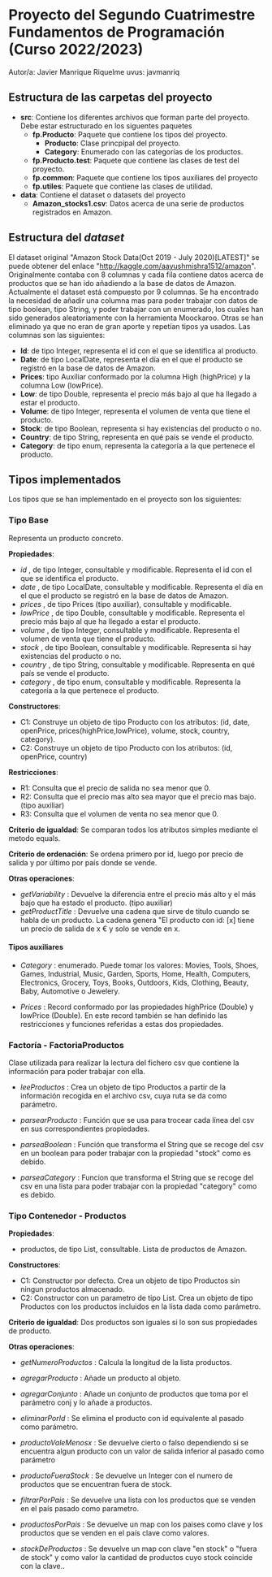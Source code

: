 # Proyecto del Segundo Cuatrimestre Fundamentos de Programación (Curso  2022/2023)
Autor/a: Javier Manrique Riquelme   uvus: javmanriq

## Estructura de las carpetas del proyecto

* **src**: Contiene los diferentes archivos que forman parte del proyecto. Debe estar estructurado en los siguentes paquetes
  * **fp.Producto**: Paquete que contiene los tipos del proyecto.
    * **Producto**: Clase princpipal del proyecto. 
    * **Category**: Enumerado con las categorías de los productos.
  * **fp.Producto.test**: Paquete que contiene las clases de test del proyecto.
  * **fp.common**: Paquete que contiene los tipos auxiliares del proyecto
  * **fp.utiles**:  Paquete que contiene las clases de utilidad. 
* **data**: Contiene el dataset o datasets del proyecto
    * **Amazon_stocks1.csv**: Datos acerca de una serie de productos registrados en Amazon.

    
## Estructura del *dataset*

El dataset original "Amazon Stock Data(Oct 2019 - July 2020)[LATEST]" se puede obtener del enlace "http://kaggle.com/aayushmishra1512/amazon". Originalmente contaba con 8 columnas y cada fila contiene datos acerca de productos que se han ido añadiendo a la base de datos de Amazon. 
Actualmente el dataset está compuesto por 9 columnas. Se ha encontrado la necesidad de añadir una columna mas para poder trabajar con datos de tipo boolean, tipo String, y poder trabajar con un enumerado, los cuales han sido generados aleatoriamente con la herramienta Moockaroo. Otras se han eliminado ya que no eran de gran aporte y repetían tipos ya usados.
Las columnas son las siguientes:

* **Id**: de tipo Integer, representa el id con el que se identifica al producto.
* **Date**: de tipo LocalDate, representa el día en el que el producto se registró en la base de datos de Amazon.
* **Prices**: tipo Auxiliar conformado por la columna High (highPrice) y la columna Low (lowPrice).
* **Low**: de tipo Double, representa el precio más bajo al que ha llegado a estar el producto.
* **Volume**: de tipo Integer, representa el volumen de venta que tiene el producto.
* **Stock**: de tipo Boolean, representa si hay existencias del producto o no.
* **Country**: de tipo String, representa en qué país se vende el producto.
* **Category**: de tipo enum, representa la categoría a la que pertenece el producto.


## Tipos implementados

Los tipos que se han implementado en el proyecto son los siguientes:

### Tipo Base
Representa un producto concreto.

**Propiedades**:

- _id_ , de tipo Integer, consultable y modificable. Representa el id con el que se identifica el producto.
- _date_ , de tipo LocalDate, consultable y modificable. Representa el día en el que el producto se registró en la base de datos de Amazon.
- _prices_ , de tipo Prices (tipo auxiliar), consultable y modificable.
- _lowPrice_ , de tipo Double, consultable y modificable. Representa el precio más bajo al que ha llegado a estar el producto.
- _volume_ , de tipo Integer, consultable y modificable. Representa el volumen de venta que tiene el producto.
- _stock_ , de tipo Boolean, consultable y modificable. Representa si hay existencias del producto o no.
- _country_ , de tipo String, consultable y modificable. Representa en qué país se vende el producto.
- _category_ , de tipo enum, consultable y modificable. Representa la categoría a la que pertenece el producto.

**Constructores**: 

- C1: Construye un objeto de tipo Producto con los atributos: (id, date, openPrice, prices(highPrice,lowPrice), volume,  stock, country, category).
- C2: Construye un objeto de tipo Producto con los atributos: (id, openPrice, country)

**Restricciones**:
 
- R1: Consulta que el precio de salida no sea menor que 0.
- R2: Consulta que el precio mas alto sea mayor que el precio mas bajo. (tipo auxiliar)
- R3: Consulta que el volumen de venta no sea menor que 0.

**Criterio de igualdad**: Se comparan todos los atributos simples mediante el metodo equals.

**Criterio de ordenación**: Se ordena primero por id, luego por precio de salida y por último por país donde se vende.

**Otras operaciones**:
-	_getVariability_ : Devuelve la diferencia entre el precio más alto y el más bajo que ha estado el producto. (tipo auxiliar)
-	_getProductTitle_ : Devuelve una cadena que sirve de titulo cuando se habla de un producto. La cadena genera "El producto con id: [x] tiene un precio de salida de x € y solo se vende en x.


#### Tipos auxiliares

- _Category_ : enumerado. Puede tomar los valores: Movies, Tools, Shoes, Games, Industrial, Music, Garden, Sports, Home, Health, Computers, Electronics, Grocery, Toys, Books, Outdoors, Kids, Clothing, Beauty, Baby, Automotive o Jewelery.

- _Prices_ : Record conformado por las propiedades highPrice (Double) y lowPrice (Double). En este record también se han definido las restricciones y funciones referidas a estas dos propiedades.

### Factoría - FactoriaProductos

Clase utilizada para realizar la lectura del fichero csv que contiene la información para poder trabajar con ella.

- _leeProductos_ : Crea un objeto de tipo Productos a partir de la información recogida en el archivo csv, cuya ruta se da como parámetro.

- _parsearProducto_ : Función que se usa para trocear cada línea del csv en sus correspondientes propiedades.

- _parseaBoolean_ : Función que transforma el String que se recoge del csv en un boolean para poder trabajar con la propiedad "stock" como es debido.

- _parseaCategory_ : Funcion que transforma el String que se recoge del csv en una lista para poder trabajar con la propiedad "category" como es debido.

### Tipo Contenedor - Productos

**Propiedades**:
- productos, de tipo List<Producto>, consultable. Lista de productos de Amazon.

**Constructores**:
- C1: Constructor por defecto. Crea un objeto de tipo Productos sin ningun productos almacenado.
- C2: Constructor con un parametro de tipo List<Producto>. Crea un objeto de tipo Productos con los productos incluidos en la lista dada como parámetro.

**Criterio de igualdad**: Dos productos son iguales si lo son sus propiedades de producto.

**Otras operaciones**:
- _getNumeroProductos_ : Calcula la longitud de la lista productos.
- _agregarProducto_ : Añade un producto al objeto.
- _agregarConjunto_ : Añade un conjunto de productos que toma por el parámetro conj y lo añade a productos.
- _eliminarPorId_ : Se elimina el producto con id equivalente al pasado como parámetro.

- _productoValeMenosx_ : Se devuelve cierto o falso dependiendo si se encuentra algun producto con un valor de salida inferior al pasado como parámetro
- _productoFueraStock_ : Se devuelve un Integer con el numero de productos que se encuentran fuera de stock.
- _filtrarPorPais_ : Se devuelve una lista con los productos que se venden en el país pasado como parametro.
- _productosPorPais_ : Se devuelve un map con los paises como clave y los productos que se venden en el país clave como valores.
- _stockDeProductos_ : Se devuelve un map con clave "en stock" o "fuera de stock" y como valor la cantidad de productos cuyo stock coincide con la clave..

 